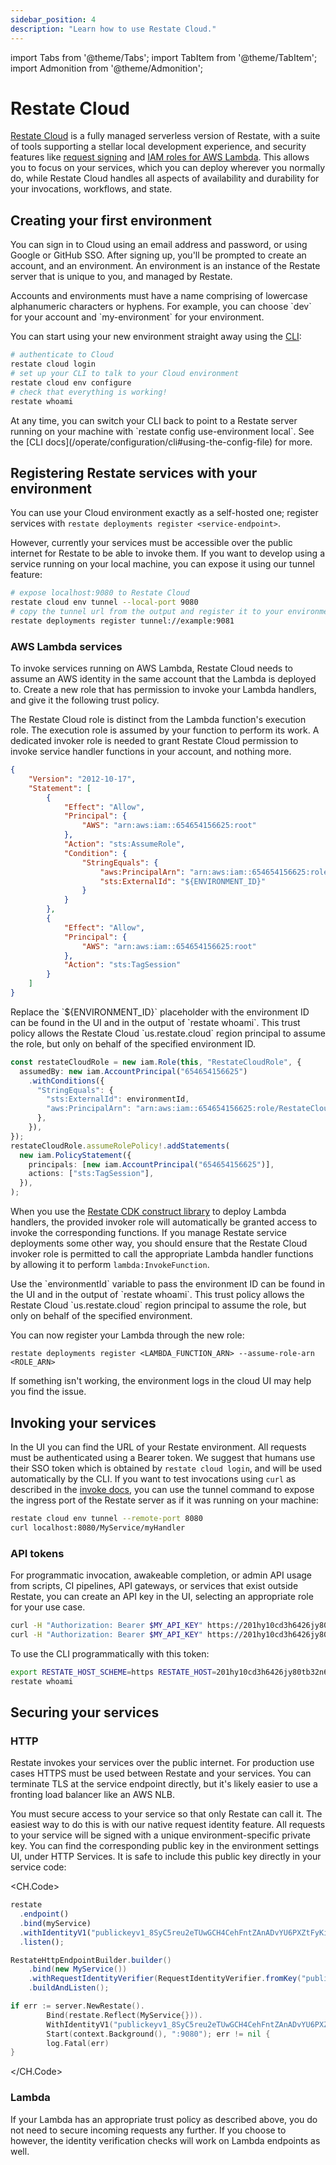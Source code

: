 ```yaml
---
sidebar_position: 4
description: "Learn how to use Restate Cloud."
---
```


import Tabs from '@theme/Tabs';
import TabItem from '@theme/TabItem';
import Admonition from '@theme/Admonition';

# Restate Cloud

[Restate Cloud](https://cloud.restate.dev) is a fully managed serverless version of Restate, with a suite of tools supporting a stellar local development experience, and security features like [request signing](#securing-your-services) and [IAM roles for AWS Lambda](#aws-lambda-services). This allows you to focus on your services, which you can deploy wherever you normally do, while Restate Cloud handles all aspects of availability and durability for your invocations, workflows, and state.

## Creating your first environment

You can sign in to Cloud using an email address and password, or using Google or GitHub SSO.
After signing up, you'll be prompted to create an account, and an environment. An environment is an instance of the Restate server that is unique to you, and managed by Restate.

<Admonition type="tip" title="Naming">
Accounts and environments must have a name comprising of lowercase alphanumeric
characters or hyphens. For example, you can choose `dev` for your account and
`my-environment` for your environment.
</Admonition>

You can start using your new environment straight away using the [CLI](/develop/local_dev#running-restate-server--cli-locally):

```bash
# authenticate to Cloud
restate cloud login
# set up your CLI to talk to your Cloud environment
restate cloud env configure
# check that everything is working!
restate whoami
```

<Admonition type="tip" title="Switching environments in the CLI">
At any time, you can switch your CLI back to point to a Restate server running
on your machine with `restate config use-environment local`. See the
[CLI docs](/operate/configuration/cli#using-the-config-file) for more.
</Admonition>

## Registering Restate services with your environment

You can use your Cloud environment exactly as a self-hosted one; register
services with `restate deployments register <service-endpoint>`.

However, currently your services must be accessible over the public internet for
Restate to be able to invoke them. If you want to develop using a
service running on your local machine, you can expose it using our tunnel
feature:

```bash
# expose localhost:9080 to Restate Cloud
restate cloud env tunnel --local-port 9080
# copy the tunnel url from the output and register it to your environment
restate deployments register tunnel://example:9081
```

### AWS Lambda services

To invoke services running on AWS Lambda, Restate Cloud needs to assume an AWS
identity in the same account that the Lambda is deployed to. Create a new role
that has permission to invoke your Lambda handlers, and give it the following
trust policy.

<Admonition type="info">
The Restate Cloud role is distinct from the Lambda function's execution role.
The execution role is assumed by your function to perform its work. A dedicated
invoker role is needed to grant Restate Cloud permission to invoke service handler
functions in your account, and nothing more.
</Admonition>

<Tabs>
<TabItem value="json" label="IAM JSON Policy" default>

```json
{
    "Version": "2012-10-17",
    "Statement": [
        {
            "Effect": "Allow",
            "Principal": {
                "AWS": "arn:aws:iam::654654156625:root"
            },
            "Action": "sts:AssumeRole",
            "Condition": {
                "StringEquals": {
                    "aws:PrincipalArn": "arn:aws:iam::654654156625:role/RestateCloud",
                    "sts:ExternalId": "${ENVIRONMENT_ID}"
                }
            }
        },
        {
            "Effect": "Allow",
            "Principal": {
                "AWS": "arn:aws:iam::654654156625:root"
            },
            "Action": "sts:TagSession"
        }
    ]
}
```

<Admonition type="info" title="Environment Identifier">
Replace the `${ENVIRONMENT_ID}` placeholder with the environment ID can be found in the UI and in the output of `restate whoami`.
This trust policy allows the Restate Cloud `us.restate.cloud` region principal to assume the role, but only on behalf of the specified environment ID.
</Admonition>

</TabItem>
<TabItem value="cdk" label="AWS CDK">

```ts
const restateCloudRole = new iam.Role(this, "RestateCloudRole", {
  assumedBy: new iam.AccountPrincipal("654654156625")
    .withConditions({
      "StringEquals": {
        "sts:ExternalId": environmentId,
        "aws:PrincipalArn": "arn:aws:iam::654654156625:role/RestateCloud",
      },
    }),
});
restateCloudRole.assumeRolePolicy!.addStatements(
  new iam.PolicyStatement({
    principals: [new iam.AccountPrincipal("654654156625")],
    actions: ["sts:TagSession"],
  }),
);
```

When you use the [Restate CDK construct library](/deploy/faas/lambda/cdk) to deploy
Lambda handlers, the provided invoker role will automatically be granted access
to invoke the corresponding functions. If you manage Restate service deployments
some other way, you should ensure that the Restate Cloud invoker role is permitted
to call the appropriate Lambda handler functions by allowing it to perform `lambda:InvokeFunction`.

<Admonition type="info" title="Environment Identifier">
Use the `environmentId` variable to pass the environment ID can be found in the UI and in the output of `restate whoami`.
This trust policy allows the Restate Cloud `us.restate.cloud` region principal to assume the role, but only on behalf of the specified environment.
</Admonition>

</TabItem>
</Tabs>

You can now register your Lambda through the new role:

```shell
restate deployments register <LAMBDA_FUNCTION_ARN> --assume-role-arn <ROLE_ARN>
```

If something isn't working, the environment logs in the cloud UI may help
you find the issue.

## Invoking your services

In the UI you can find the URL of your Restate environment. All requests must be
authenticated using a Bearer token. We suggest that humans use their SSO token
which is obtained by `restate cloud login`, and will be used automatically by
the CLI. If you want to test invocations using `curl` as described in the [invoke docs](/invoke/http), you can use the tunnel command to expose
the ingress port of the Restate server as if it was running on your machine:

```bash
restate cloud env tunnel --remote-port 8080
curl localhost:8080/MyService/myHandler
```

### API tokens

For programmatic invocation, awakeable completion, or admin API usage from
scripts, CI pipelines, API gateways, or services that exist outside Restate,
you can create an API key in the UI, selecting an appropriate role for your use
case.

```bash
curl -H "Authorization: Bearer $MY_API_KEY" https://201hy10cd3h6426jy80tb32n6en.env.us.restate.cloud:8080/MyService/MyHandler
curl -H "Authorization: Bearer $MY_API_KEY" https://201hy10cd3h6426jy80tb32n6en.env.us.restate.cloud:9070/deployments
```

To use the CLI programmatically with this token:

```bash
export RESTATE_HOST_SCHEME=https RESTATE_HOST=201hy10cd3h6426jy80tb32n6en.env.us.restate.cloud RESTATE_AUTH_TOKEN=$MY_API_KEY
restate whoami
```

## Securing your services

### HTTP

Restate invokes your services over the public internet. For production use cases
HTTPS must be used between Restate and your services. You can terminate TLS at
the service endpoint directly, but it's likely easier to use a fronting
load balancer like an AWS NLB.

You must secure access to your service so that only Restate can call it.
The easiest way to do this is with our native request identity feature.
All requests to your service will be signed with a unique environment-specific private
key. You can find the corresponding public key in the environment settings UI, under HTTP Services.
It is safe to include this public key directly in your service code:

<CH.Code>

```typescript TypeScript
restate
  .endpoint()
  .bind(myService)
  .withIdentityV1("publickeyv1_8SyC5reu2eTUwGCH4CehFntZAnADvYU6PXZtFyKiTrWy")
  .listen();
```

```java Java
RestateHttpEndpointBuilder.builder()
    .bind(new MyService())
    .withRequestIdentityVerifier(RequestIdentityVerifier.fromKey("publickeyv1_8SyC5reu2eTUwGCH4CehFntZAnADvYU6PXZtFyKiTrWy"))
    .buildAndListen();
```

```go Go
if err := server.NewRestate().
		Bind(restate.Reflect(MyService{})).
		WithIdentityV1("publickeyv1_8SyC5reu2eTUwGCH4CehFntZAnADvYU6PXZtFyKiTrWy").
		Start(context.Background(), ":9080"); err != nil {
		log.Fatal(err)
}
```

</CH.Code>

### Lambda

If your Lambda has an appropriate trust policy as described above, you do not
need to secure incoming requests any further. If you choose to however, the
identity verification checks will work on Lambda endpoints as well.
